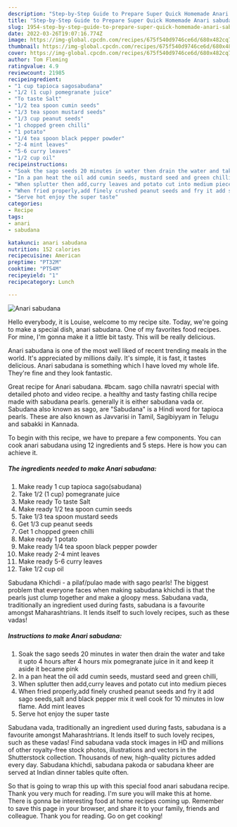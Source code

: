 ```yaml
---
description: "Step-by-Step Guide to Prepare Super Quick Homemade Anari sabudana"
title: "Step-by-Step Guide to Prepare Super Quick Homemade Anari sabudana"
slug: 1954-step-by-step-guide-to-prepare-super-quick-homemade-anari-sabudana
date: 2022-03-26T19:07:16.774Z
image: https://img-global.cpcdn.com/recipes/675f540d9746ce6d/680x482cq70/anari-sabudana-recipe-main-photo.jpg
thumbnail: https://img-global.cpcdn.com/recipes/675f540d9746ce6d/680x482cq70/anari-sabudana-recipe-main-photo.jpg
cover: https://img-global.cpcdn.com/recipes/675f540d9746ce6d/680x482cq70/anari-sabudana-recipe-main-photo.jpg
author: Tom Fleming
ratingvalue: 4.9
reviewcount: 21985
recipeingredient:
- "1 cup tapioca sagosabudana"
- "1/2 (1 cup) pomegranate juice"
- "To taste Salt"
- "1/2 tea spoon cumin seeds"
- "1/3 tea spoon mustard seeds"
- "1/3 cup peanut seeds"
- "1 chopped green chilli"
- "1 potato"
- "1/4 tea spoon black pepper powder"
- "2-4 mint leaves"
- "5-6 curry leaves"
- "1/2 cup oil"
recipeinstructions:
- "Soak the sago seeds 20 minutes in water then drain the water and take it upto 4 hours after 4 hours mix pomegranate juice in it and keep it aside it became pink"
- "In a pan heat the oil add cumin seeds, mustard seed and green chilli,"
- "When splutter then add,curry leaves and potato cut into medium pieces"
- "When fried properly,add finely crushed peanut seeds and fry it add sago seeds,salt and black pepper mix it well cook for 10 minutes in low flame. Add mint leaves"
- "Serve hot enjoy the super taste"
categories:
- Recipe
tags:
- anari
- sabudana

katakunci: anari sabudana 
nutrition: 152 calories
recipecuisine: American
preptime: "PT32M"
cooktime: "PT54M"
recipeyield: "1"
recipecategory: Lunch

---
```



![Anari sabudana](https://img-global.cpcdn.com/recipes/675f540d9746ce6d/680x482cq70/anari-sabudana-recipe-main-photo.jpg)

Hello everybody, it is Louise, welcome to my recipe site. Today, we're going to make a special dish, anari sabudana. One of my favorites food recipes. For mine, I'm gonna make it a little bit tasty. This will be really delicious.

Anari sabudana is one of the most well liked of recent trending meals in the world. It's appreciated by millions daily. It's simple, it is fast, it tastes delicious. Anari sabudana is something which I have loved my whole life. They're fine and they look fantastic.

Great recipe for Anari sabudana. #bcam. sago chilla navratri special with detailed photo and video recipe. a healthy and tasty fasting chilla recipe made with sabudana pearls. generally it is either sabudana vada or. Sabudana also known as sago, are "Sabudana" is a Hindi word for tapioca pearls. These are also known as Javvarisi in Tamil, Sagibiyyam in Telugu and sabakki in Kannada.


To begin with this recipe, we have to prepare a few components. You can cook anari sabudana using 12 ingredients and 5 steps. Here is how you can achieve it.

<!--inarticleads1-->

##### The ingredients needed to make Anari sabudana:

1. Make ready 1 cup tapioca sago(sabudana)
1. Take 1/2 (1 cup) pomegranate juice
1. Make ready To taste Salt
1. Make ready 1/2 tea spoon cumin seeds
1. Take 1/3 tea spoon mustard seeds
1. Get 1/3 cup peanut seeds
1. Get 1 chopped green chilli
1. Make ready 1 potato
1. Make ready 1/4 tea spoon black pepper powder
1. Make ready 2-4 mint leaves
1. Make ready 5-6 curry leaves
1. Take 1/2 cup oil


Sabudana Khichdi - a pilaf/pulao made with sago pearls! The biggest problem that everyone faces when making sabudana khichdi is that the pearls just clump together and make a gloopy mess. Sabudana vada, traditionally an ingredient used during fasts, sabudana is a favourite amongst Maharashtrians. It lends itself to such lovely recipes, such as these vadas! 

<!--inarticleads2-->

##### Instructions to make Anari sabudana:

1. Soak the sago seeds 20 minutes in water then drain the water and take it upto 4 hours after 4 hours mix pomegranate juice in it and keep it aside it became pink
1. In a pan heat the oil add cumin seeds, mustard seed and green chilli,
1. When splutter then add,curry leaves and potato cut into medium pieces
1. When fried properly,add finely crushed peanut seeds and fry it add sago seeds,salt and black pepper mix it well cook for 10 minutes in low flame. Add mint leaves
1. Serve hot enjoy the super taste


Sabudana vada, traditionally an ingredient used during fasts, sabudana is a favourite amongst Maharashtrians. It lends itself to such lovely recipes, such as these vadas! Find sabudana vada stock images in HD and millions of other royalty-free stock photos, illustrations and vectors in the Shutterstock collection. Thousands of new, high-quality pictures added every day. Sabudana khichdi, sabudana pakoda or sabudana kheer are served at Indian dinner tables quite often. 

So that is going to wrap this up with this special food anari sabudana recipe. Thank you very much for reading. I'm sure you will make this at home. There is gonna be interesting food at home recipes coming up. Remember to save this page in your browser, and share it to your family, friends and colleague. Thank you for reading. Go on get cooking!
